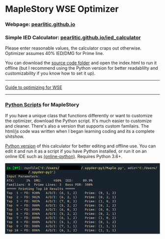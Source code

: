 # MapleStory WSE Optimizer
### Webpage: [pearlitic.github.io](https://pearlitic.github.io/)
### Simple IED Calculator: [pearlitic.github.io/ied_calculator](https://pearlitic.github.io/ied_calculator)

Please enter reasonable values, the calculator craps out otherwise. Optimizer assumes 40% IED/DMG for Prime line.

You can download the [source code folder](https://github.com/Pearlitic/pearlitic.github.io/archive/refs/heads/main.zip) and open the index.html to run it offline (but I recommend using the Python version for better readablilty and customizability if you know how to set it up).

---

[Guide to optimizing for WSE](https://github.com/Pearlitic/pearlitic.github.io/blob/main/WSE_guide.md)

---

### [Python Scripts](https://github.com/Pearlitic/pearlitic.github.io/tree/main/Python) for MapleStory

If you have a unique class that functions differently or want to customize the optimizer, download the Python script. It's much easier to customize and cleaner. There's also a version that supports custom familairs. The html/js code was written when I began learning coding and its a complete shitshow.

[Python version](https://github.com/Pearlitic/pearlitic.github.io/tree/main/Python) of this calculator for better editing and offline use. You can edit it and run it as a script if you have Python installed, or run it on an online IDE such as [\(online-python\)](https://www.online-python.com/). Requires Python 3.6+. 

![Spyder](https://github.com/Pearlitic/pearlitic.github.io/blob/main/%25/Spyder.png)
